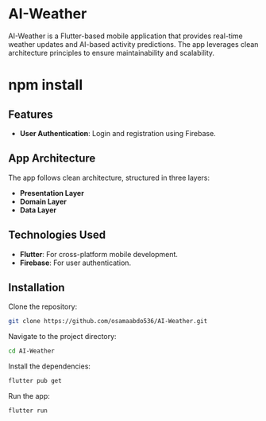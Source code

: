 # AI-Weather

AI-Weather is a Flutter-based mobile application that provides real-time weather updates and AI-based activity predictions. The app leverages clean architecture principles to ensure maintainability and scalability.

# npm install
<!-- Uploading "Untitled video - Made with Clipchamp.mp4"... -->

## Features

- **User Authentication**: Login and registration using Firebase.

## App Architecture

The app follows clean architecture, structured in three layers:

- **Presentation Layer**
- **Domain Layer**
- **Data Layer**

## Technologies Used

- **Flutter**: For cross-platform mobile development.
- **Firebase**: For user authentication.

## Installation

Clone the repository:
```bash
git clone https://github.com/osamaabdo536/AI-Weather.git
```
Navigate to the project directory:
```bash
cd AI-Weather
```
Install the dependencies:
```bash
flutter pub get
```
Run the app:
```bash
flutter run
```
